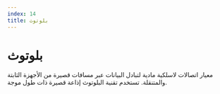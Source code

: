 ```yaml
---
index: 14
title: بلوتوث
---
```

# بلوتوث

معيار اتصالات لاسلكية مادية لتبادل البيانات عبر مسافات قصيرة من الأجهزة الثابتة والمتنقلة. تستخدم تقنية البلوتوث إذاعة قصيرة ذات طول موجة.